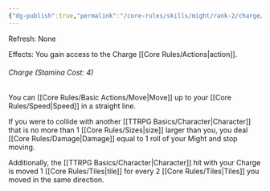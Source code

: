 ```yaml
---
{"dg-publish":true,"permalink":"/core-rules/skills/might/rank-2/charge/"}
---
```


Refresh: None

Effects:
You gain access to the Charge [[Core Rules/Actions\|action]].

###### Charge (Stamina Cost: 4)
You can [[Core Rules/Basic Actions/Move\|Move]] up to your [[Core Rules/Speed\|Speed]] in a straight line. 

If you were to collide with another [[TTRPG Basics/Character\|Character]] that is no more than 1 [[Core Rules/Sizes\|size]] larger than you, you deal [[Core Rules/Damage\|Damage]] equal to 1 roll of your Might and stop moving. 

Additionally, the [[TTRPG Basics/Character\|Character]] hit with your Charge is moved 1 [[Core Rules/Tiles\|tile]] for every 2 [[Core Rules/Tiles\|Tiles]] you moved in the same direction.
